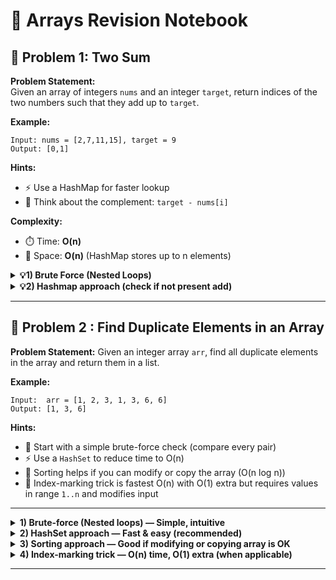# 🚀 Arrays Revision Notebook

## 🧩 Problem 1: Two Sum

**Problem Statement:**  
Given an array of integers `nums` and an integer `target`, return indices of the two numbers such that they add up to `target`.

**Example:**

```
Input: nums = [2,7,11,15], target = 9
Output: [0,1]
```

**Hints:**

- ⚡ Use a HashMap for faster lookup
- 🧠 Think about the complement: `target - nums[i]`

**Complexity:**

- ⏱️ Time: **O(n)**
- 💾 Space: **O(n)** (HashMap stores up to n elements)

<details>
  <summary><b>💡1) Brute Force (Nested Loops)</b></summary>

```JAVA
class Solution {
    public int[] twoSum(int[] nums, int target) {
     // first pair hi return krna hai (Brute force)
        for (int i = 0; i < arr.length; i++) {
                for (int j = i + 1; j < arr.length; j++) {
                        if (arr[i] + arr[j] == target) {
                               return new int[] { i, j };
                             }
                          }
                      }
                return new int[] {};
            }
}
```

</details>
<details>
  <summary><b>💡2) Hashmap approach (check if not present add)</b></summary>

```java
import java.util.HashMap;

class Solution {
    public int[] twoSum(int[] nums, int target) {
        //efficient approach
        HashMap<Integer, Integer> map = new HashMap<>();
        for (int i = 0; i < nums.length; i++) {
            int complement = target - nums[i];
            if (map.containsKey(complement)) {
                return new int[] { map.get(complement), i };
            }
            map.put(nums[i], i);
        }
        return new int[] {}; // no solution case
    }
}

```

</details>

---

## 🧩 Problem 2 : Find Duplicate Elements in an Array

**Problem Statement:**
Given an integer array `arr`, find all duplicate elements in the array and return them in a list.

**Example:**

```
Input:  arr = [1, 2, 3, 1, 3, 6, 6]
Output: [1, 3, 6]
```

**Hints:**

- 🔎 Start with a simple brute-force check (compare every pair)
- ⚡ Use a `HashSet` to reduce time to O(n)
- 🔁 Sorting helps if you can modify or copy the array (O(n log n))
- 🧠 Index-marking trick is fastest O(n) with O(1) extra but requires values in range `1..n` and modifies input

---

<details>
  <summary><b>1) Brute-force (Nested loops) — Simple, intuitive</b></summary>

**Idea:** Compare every pair `(i, j)` and collect duplicates. Avoid adding the same duplicate multiple times.

**Complexity:**

- ⏱️ Time: **O(n²)** (two nested loops)
- 💾 Space: **O(k)** for result list (k = number of duplicates)

```java
import java.util.ArrayList;

class Solution {
    static ArrayList<Integer> duplicates(int arr[]) {
        ArrayList<Integer> duplicates = new ArrayList<>();
        for (int i = 0; i < arr.length; i++) {
            for (int j = i + 1; j < arr.length; j++) {
                if (arr[i] == arr[j] && !duplicates.contains(arr[i])) {
                    duplicates.add(arr[i]);
                }
            }
        }
        return duplicates;
    }
}
```

</details>

<details>
  <summary><b>2) HashSet approach — Fast & easy (recommended)</b></summary>

**Idea:** Use one `HashSet` to track seen values. When a value is already in `seen`, add it to a `dup` set. Convert `dup` to list at the end.

**Complexity:**

- ⏱️ Time: **O(n)**
- 💾 Space: **O(n)** (for `seen` and `dup` sets)

```java
import java.util.ArrayList;
import java.util.HashSet;

class Solution {
    static ArrayList<Integer> duplicates(int arr[]) {
        HashSet<Integer> seen = new HashSet<>();
        HashSet<Integer> dup = new HashSet<>();
        for (int val : arr) {
            if (seen.contains(val)) {
                dup.add(val);
            } else {
                seen.add(val);
            }
        }
        return new ArrayList<>(dup);
    }
}
```

</details>

<details>
  <summary><b>3) Sorting approach — Good if modifying or copying array is OK</b></summary>

**Idea:** Sort the array and scan adjacent elements to find duplicates. This groups equal values together.

**Complexity:**

- ⏱️ Time: **O(n log n)** (due to sorting)
- 💾 Space: **O(1)** extra if sort in-place (or O(n) if you need a copy)

```java
import java.util.ArrayList;
import java.util.Arrays;

class Solution {
    static ArrayList<Integer> duplicates(int arr[]) {
        ArrayList<Integer> duplicates = new ArrayList<>();
        if (arr.length == 0) return duplicates;

        Arrays.sort(arr); // modifies input
        for (int i = 1; i < arr.length; i++) {
            if (arr[i] == arr[i - 1]) {
                // avoid adding same duplicate multiple times
                if (duplicates.isEmpty() || duplicates.get(duplicates.size() - 1) != arr[i]) {
                    duplicates.add(arr[i]);
                }
            }
        }
        return duplicates;
    }

}
```

</details>

<details>
  <summary><b>4) Index-marking trick — O(n) time, O(1) extra (when applicable)</b></summary>

**Idea:** If array values are in the range `1..n` (n = arr.length), use each value `val` to mark index `val-1` negative. On second visit the position is already negative → duplicate. This **modifies** the input array.

**Important:** This method only works when each value `val` satisfies `1 <= val <= n`. Also it mutates the array (we restore it after detection in the example below).

**Complexity:**

- ⏱️ Time: **O(n)**
- 💾 Space: **O(1)** (ignoring output list)

```java
import java.util.ArrayList;

class Solution {
    static ArrayList<Integer> duplicates(int arr[]) {
        ArrayList<Integer> duplicates = new ArrayList<>();

        for (int i = 0; i < arr.length; i++) {
            int val = Math.abs(arr[i]);
            int idx = val - 1; // map value to index
            if (idx < 0 || idx >= arr.length) {
                // index trick not applicable for this value range
                continue;
            }
            if (arr[idx] < 0) {
                // already visited => duplicate
                if (!duplicates.contains(val)) duplicates.add(val);
            } else {
                // mark as visited
                arr[idx] = -arr[idx];
            }
        }

        // restore original array values (optional)
        for (int i = 0; i < arr.length; i++) arr[i] = Math.abs(arr[i]);

        return duplicates;
    }
}
```

</details>

---

